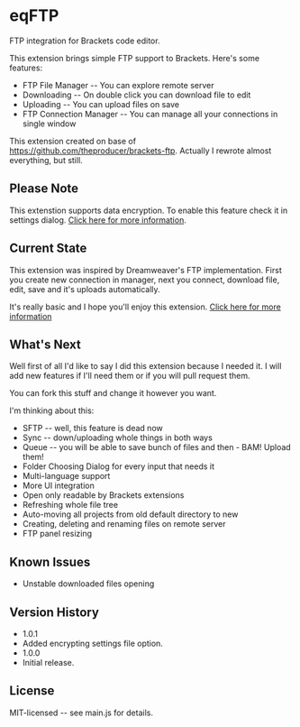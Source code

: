 eqFTP
=====

FTP integration for Brackets code editor.

This extension brings simple FTP support to Brackets.
Here's some features:

* FTP File Manager -- You can explore remote server
* Downloading -- On double click you can download file to edit
* Uploading -- You can upload files on save
* FTP Connection Manager -- You can manage all your connections in single window

This extension created on base of https://github.com/theproducer/brackets-ftp. Actually I rewrote almost everything, but still.

## Please Note

This extenstion supports data encryption. To enable this feature check it in settings dialog. [Click here for more information](https://github.com/Equals182/eqFTP/wiki/Setting-Up#start).

## Current State

This extension was inspired by Dreamweaver's FTP implementation. First you create new connection in manager, next you connect, download file, edit, save and it's uploads automatically.

It's really basic and I hope you'll enjoy this extension. [Click here for more information](https://github.com/Equals182/eqFTP/wiki)

## What's Next

Well first of all I'd like to say I did this extension because I needed it. I will add new features if I'll need them or if you will pull request them.

You can fork this stuff and change it however you want.

I'm thinking about this:

* SFTP -- well, this feature is dead now
* Sync -- down/uploading whole things in both ways
* Queue -- you will be able to save bunch of files and then - BAM! Upload them!
* Folder Choosing Dialog for every input that needs it
* Multi-language support
* More UI integration
* Open only readable by Brackets extensions
* Refreshing whole file tree
* Auto-moving all projects from old default directory to new
* Creating, deleting and renaming files on remote server
* FTP panel resizing

## Known Issues

* Unstable downloaded files opening

## Version History

* 1.0.1
 * Added encrypting settings file option.
* 1.0.0
 * Initial release.

## License

MIT-licensed -- see main.js for details.
